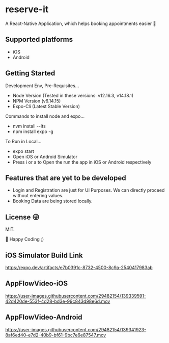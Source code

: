 
# reserve-it

A React-Native Application, which helps booking appointments easier 🚀


## Supported platforms

- iOS
- Android


## Getting Started

Development Env, Pre-Requisites...

- Node Version (Tested in these versions: v12.16.3, v14.18.1)
- NPM Version (v6.14.15)
- Expo-Cli (Latest Stable Version)


Commands to install node and expo...

- nvm install --lts
- npm install expo -g


To Run in Local...

- expo start
- Open iOS or Android Simulator
- Press i or a to Open the run the app in iOS or Android respectively


## Features that are yet to be developed

- Login and Registration are just for UI Purposes. We can directly proceed without entering values.
- Booking Data are being stored locally.


## License 😜

MIT.

🦊 Happy Coding ;)

## iOS Simulator Build Link
https://expo.dev/artifacts/e7b0391c-8732-4500-8c9a-2540417983ab

## AppFlowVideo-iOS
https://user-images.githubusercontent.com/29482154/139339591-42d420de-553f-4d28-bd3e-99c843d98e6d.mov

## AppFlowVideo-Android
https://user-images.githubusercontent.com/29482154/139341923-8af6ed40-e7d2-40b9-bf61-9bc7e6e87547.mov







